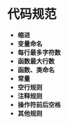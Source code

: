 # 代码规范
- **缩进** 
- **变量命名**
- **每行最多字符数**
- **函数最大行数**
- **函数、类命名**
- **常量**
- **空行规则**
- **注释规则**
- **操作符前后空格**
- **其他规则**
